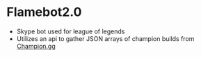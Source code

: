 # Flamebot2.0
<ul>
  <li>Skype bot used for league of legends</li>
  <li>Utilizes an api to gather JSON arrays of champion builds from <a href="http://champion.gg" target="blank">Champion.gg</a></li>
</ul>
